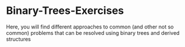 # Binary-Trees-Exercises
Here, you will find different approaches to common (and other not so common) problems that can be resolved using binary trees and derived structures
